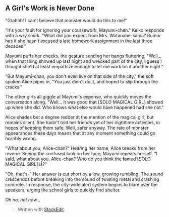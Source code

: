 ## A Girl's Work is Never Done

"Grahhh! I can't believe that monster would do this to me!"

"It's your fault for ignoring your coursework, Mayumi-chan." Keiko responds with a wry smirk. "What did you expect from Mrs. Watanabe-sama? Rumor has it she hasn't excused a late homework assignment in the last three decades."

Mayumi puffs her cheeks, the gesture sending her bangs fluttering. "Well... when that thing showed up last night and wrecked part of the city, I guess I thought she'd at least empathize enough to let me work on it another night."

"But Mayumi-chan, you don't even live on that side of the city," the soft spoken Alice pipes in, "You just didn't do it, and hoped to slip through the cracks." 

The other girls all giggle at Mayumi's expense, who quickly moves the conversation along. "Well... it was good that [SOLO MAGICAL GIRL] showed up when she did. Who knows what else would have happened had she not."

Alice shades but a degree redder at the mention of the magical girl, but remains silent. She hadn't told her friends yet of her nighttime activities, in hopes of keeping them safe. Well, safer anyway. The rate of monster appearances these days means that at any moment something could go horribly wrong. 

"What about you, Alice-chan?" Hearing her name, Alice breaks from her reverie. Seeing the confused look on her face, Mayumi repeats herself. "I said, what about you, Alice-chan? Who do you think the famed [SOLO MAGICAL GIRL] is?"

"Oh, that's-" Her answer is cut short by a low, growing rumbling. The sound crescendos before breaking into the sound of twisting metal and crashing concrete. In response, the city-wide alert system begins to blare over the speakers, urging the school girls to quickly find shelter. 

*Oh no, not now...*


> Written with [StackEdit](https://stackedit.io/).
<!--stackedit_data:
eyJoaXN0b3J5IjpbMTkwODk4MTMxOCw1NTk0MjQxMzddfQ==
-->